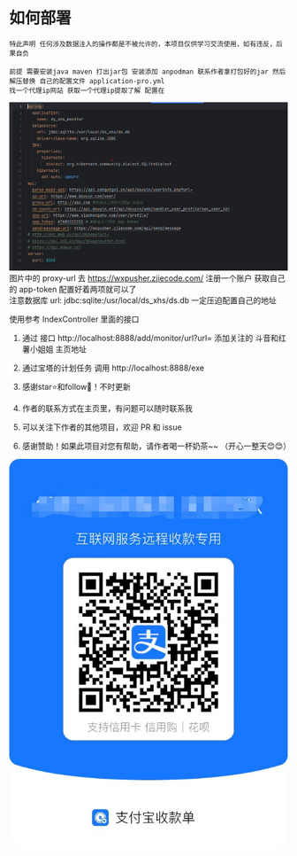 # 如何部署
    特此声明 任何涉及数据注入的操作都是不被允许的，本项目仅供学习交流使用，如有违反，后果自负

    前提 需要安装java maven 打出jar包 安装添加 anpodman 联系作者拿打包好的jar 然后解压替换 自己的配置文件 application-pro.yml
    找一个代理ip网站 获取一个代理ip提取了解 配置在 
![config.png](config.png)  
图片中的 proxy-url  去 https://wxpusher.zjiecode.com/ 注册一个账户 获取自己的 app-token 配置好着两项就可以了  
注意数据库 url: jdbc:sqlite:/usr/local/ds_xhs/ds.db   一定压迫配置自己的地址

使用参考 IndexController 里面的接口
1. 通过 接口 http://localhost:8888/add/monitor/url?url=     添加关注的 斗音和红薯小姐姐 主页地址
2. 通过宝塔的计划任务 调用 http://localhost:8888/exe


1. 感谢star⭐和follow📰！不时更新
2. 作者的联系方式在主页里，有问题可以随时联系我
3. 可以关注下作者的其他项目，欢迎 PR 和 issue
4. 感谢赞助！如果此项目对您有帮助，请作者喝一杯奶茶~~ （开心一整天😊😊） 


![alipay-remote.jpg](alipay-remote.jpg)
